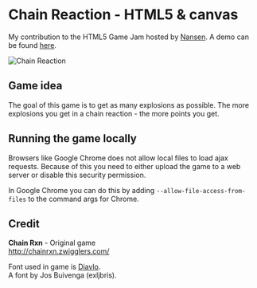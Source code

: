 Chain Reaction - HTML5 & canvas
========================================
My contribution to the HTML5 Game Jam hosted by [Nansen](http://www.nansen.se "Nansen - Web Agency"). A demo can be found [here](http://chainreaction.simply.io/ "Chain Reaction").

![Chain Reaction](https://github.com/codingbug/chain-reaction/raw/master/docs/screenshot.png)

Game idea
---------
The goal of this game is to get as many explosions as possible. The more explosions you get in a chain reaction - the more points you get.

Running the game locally
------------------------
Browsers like Google Chrome does not allow local files to load ajax requests. Because of this you need to either upload the game to a web server or disable this security permission.

In Google Chrome you can do this by adding `--allow-file-access-from-files` to the command args for Chrome.

Credit
-------
**Chain Rxn** - Original game  
http://chainrxn.zwigglers.com/

Font used in game is [Diavlo](http://www.exljbris.com/diavlo.html "Diavlo").  
A font by Jos Buivenga (exljbris).
